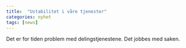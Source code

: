 ```yaml
---
title:  "Ustabilitet i våre tjenester"
categories: nyhet
tags: [news]
---
```

Det er for tiden problem med delingstjenestene. Det jobbes med saken.

